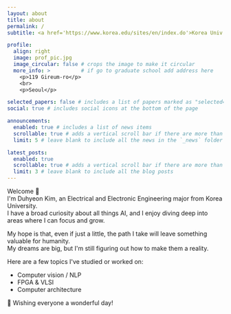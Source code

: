 ```yaml
---
layout: about
title: about
permalink: /
subtitle: <a href='https://www.korea.edu/sites/en/index.do'>Korea Univ.</a>. Seoul. Somewhere in AI workflow.

profile:
  align: right
  image: prof_pic.jpg
  image_circular: false # crops the image to make it circular
  more_info: >          # if go to graduate school add address here
    <p>119 Gireum-ro</p>
    <br>
    <p>Seoul</p>

selected_papers: false # includes a list of papers marked as "selected={true}"
social: true # includes social icons at the bottom of the page

announcements:
  enabled: true # includes a list of news items
  scrollable: true # adds a vertical scroll bar if there are more than 3 news items
  limit: 5 # leave blank to include all the news in the `_news` folder

latest_posts:
  enabled: true
  scrollable: true # adds a vertical scroll bar if there are more than 3 new posts items
  limit: 3 # leave blank to include all the blog posts
---
```


Welcome 🤗<br>
I'm Duhyeon Kim, an Electrical and Electronic Engineering major from Korea University.<br>
I have a broad curiosity about all things AI, and I enjoy diving deep into areas where I can focus and grow.

My hope is that, even if just a little, the path I take will leave something valuable for humanity.<br>
My dreams are big, but I'm still figuring out how to make them a reality.

Here are a few topics I've studied or worked on:

- Computer vision / NLP
- FPGA & VLSI
- Computer architecture

🌈 Wishing everyone a wonderful day!